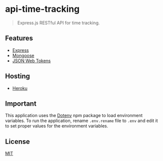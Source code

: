 # api-time-tracking
> Express.js RESTful API for time tracking.

## Features

- [Express](https://expressjs.com/)
- [Mongoose](https://mongoosejs.com/)
- [JSON Web Tokens](https://jwt.io/)

## Hosting

- [Heroku](https://www.heroku.com/)

## Important

This application uses the [Dotenv](https://www.npmjs.com/package/dotenv) npm package to load environment variables.
To run the application, rename `.env.rename` file to `.env` and edit it to set proper values for the environment variables.

## License
[MIT](https://github.com/ccalvarez/api-time-tracking/blob/master/LICENSE)
